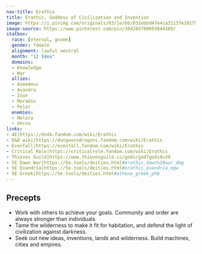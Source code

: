 ```yaml
---
nav-title: Erathis
title: Erathis, Goddess of Civilization and Invention
image: https://i.pinimg.com/originals/83/1e/bb/831ebbd47e4ca31137e281796c352857.jpg
image-source: https://www.pinterest.com/pin/384283780693644105/
statbox:
  race: [eternal, gnome]
  gender: female
  alignment: lawful neutral
  month: "12 Idea"
  domains:
  - Knowledge
  - War
  allies:
  - Asmodeus
  - Avandra
  - Ioun
  - Moradin
  - Pelor
  enemies:
  - Melora
  - Vecna
links:
- 4E|https://dnd4.fandom.com/wiki/Erathis
- D&D wiki|https://dungeonsdragons.fandom.com/wiki/Erathis
- Evenfall|https://evenfall.fandom.com/wiki/Erathis
- Critical Role|https://criticalrole.fandom.com/wiki/Erathis
- Thieves Guild|https://www.thievesguild.cc/gods/god?godid=29
- 5E Dawn War|https://5e.tools/deities.html#erathis_dawn%20war_dmg
- 5E Exandria|https://5e.tools/deities.html#erathis_exandria_egw
- 5E Greek|https://5e.tools/deities.html#athena_greek_phb
---
```


## Precepts

* Work with others to achieve your goals. Community and order are always stronger than individuals.
* Tame the wilderness to make it fit for habitation, and defend the light of civilization against darkness.
* Seek out new ideas, inventions, lands and wilderness. Build machines, cities and empires.
